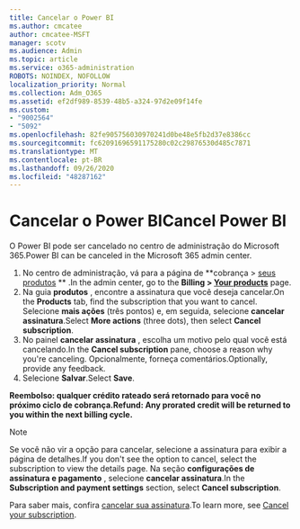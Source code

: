 ```yaml
---
title: Cancelar o Power BI
ms.author: cmcatee
author: cmcatee-MSFT
manager: scotv
ms.audience: Admin
ms.topic: article
ms.service: o365-administration
ROBOTS: NOINDEX, NOFOLLOW
localization_priority: Normal
ms.collection: Adm_O365
ms.assetid: ef2df989-8539-48b5-a324-97d2e09f14fe
ms.custom:
- "9002564"
- "5092"
ms.openlocfilehash: 82fe905756030970241d0be48e5fb2d37e8386cc
ms.sourcegitcommit: fc62091696591175280c02c29876530d485c7871
ms.translationtype: MT
ms.contentlocale: pt-BR
ms.lasthandoff: 09/26/2020
ms.locfileid: "48287162"
---
```

# <a name="cancel-power-bi"></a><span data-ttu-id="7b814-102">Cancelar o Power BI</span><span class="sxs-lookup"><span data-stu-id="7b814-102">Cancel Power BI</span></span>

<span data-ttu-id="7b814-103">O Power BI pode ser cancelado no centro de administração do Microsoft 365.</span><span class="sxs-lookup"><span data-stu-id="7b814-103">Power BI can be canceled in the Microsoft 365 admin center.</span></span>

1. <span data-ttu-id="7b814-104">No centro de administração, vá para a página de \*\*cobrança > [seus produtos](https://go.microsoft.com/fwlink/p/?linkid=842054) \*\* .</span><span class="sxs-lookup"><span data-stu-id="7b814-104">In the admin center, go to the **Billing > [Your products](https://go.microsoft.com/fwlink/p/?linkid=842054)** page.</span></span>
2. <span data-ttu-id="7b814-105">Na guia **produtos** , encontre a assinatura que você deseja cancelar.</span><span class="sxs-lookup"><span data-stu-id="7b814-105">On the **Products** tab, find the subscription that you want to cancel.</span></span> <span data-ttu-id="7b814-106">Selecione **mais ações** (três pontos) e, em seguida, selecione **cancelar assinatura**.</span><span class="sxs-lookup"><span data-stu-id="7b814-106">Select **More actions** (three dots), then select **Cancel subscription**.</span></span>
3. <span data-ttu-id="7b814-107">No painel **cancelar assinatura** , escolha um motivo pelo qual você está cancelando.</span><span class="sxs-lookup"><span data-stu-id="7b814-107">In the **Cancel subscription** pane, choose a reason why you're canceling.</span></span> <span data-ttu-id="7b814-108">Opcionalmente, forneça comentários.</span><span class="sxs-lookup"><span data-stu-id="7b814-108">Optionally, provide any feedback.</span></span>
4. <span data-ttu-id="7b814-109">Selecione **Salvar**.</span><span class="sxs-lookup"><span data-stu-id="7b814-109">Select **Save**.</span></span>

<span data-ttu-id="7b814-110">**Reembolso: qualquer crédito rateado será retornado para você no próximo ciclo de cobrança.**</span><span class="sxs-lookup"><span data-stu-id="7b814-110">**Refund: Any prorated credit will be returned to you within the next billing cycle.**</span></span>

> [!NOTE]
> <span data-ttu-id="7b814-111">Se você não vir a opção para cancelar, selecione a assinatura para exibir a página de detalhes.</span><span class="sxs-lookup"><span data-stu-id="7b814-111">If you don't see the option to cancel, select the subscription to view the details page.</span></span> <span data-ttu-id="7b814-112">Na seção **configurações de assinatura e pagamento** , selecione **cancelar assinatura**.</span><span class="sxs-lookup"><span data-stu-id="7b814-112">In the **Subscription and payment settings** section, select **Cancel subscription**.</span></span>

<span data-ttu-id="7b814-113">Para saber mais, confira [cancelar sua assinatura](https://docs.microsoft.com/microsoft-365/commerce/subscriptions/cancel-your-subscription).</span><span class="sxs-lookup"><span data-stu-id="7b814-113">To learn more, see [Cancel your subscription](https://docs.microsoft.com/microsoft-365/commerce/subscriptions/cancel-your-subscription).</span></span>